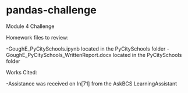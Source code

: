 # pandas-challenge
Module 4 Challenge

Homework files to review: 

  -GoughE_PyCitySchools.ipynb located in the PyCitySchools folder
  -GoughE_PyCitySchools_WrittenReport.docx located in the PyCitySchools folder

Works Cited:

  -Assistance was received on In[71] from the AskBCS LearningAssistant
